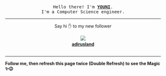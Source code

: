 
<p align='center'>
<samp>
Hello there! I'm <b><a rel='nofollow noopener noreferrer' target='_blank' href='https://github.com/abdelyouni'>YOUNI</a></b>.
<br>I'm a Computer Science engineer.
</samp>
</p>
<hr>
<p align='center'>
<span>Say hi ✋ to my new follower </span></br></br>
<img src='https://avatars0.githubusercontent.com/u/60726637?s=100&amp;v=4'><img src='https://maisonpizza.com/github/abdelyouni/1609911072_img.png' width='1' height='1'><b></br>
<a rel='nofollow noopener noreferrer' target='_blank' href='https://github.com/adirusland'>adirusland</a></b></br></br>
</p>
<hr>
<b>Follow me, then refresh this page twice (Double Refresh) to see the Magic ✨😉</b> 